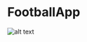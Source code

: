 # FootballApp

![alt text](https://scontent-frt3-2.xx.fbcdn.net/v/t1.15752-9/146091562_2882826718630824_5271850463758627952_n.png?_nc_cat=101&ccb=2&_nc_sid=ae9488&_nc_ohc=4rO5x5cBWHYAX9mo9U3&_nc_ht=scontent-frt3-2.xx&oh=152f7635170015f802cf65230b084f4e&oe=6041E45D)
